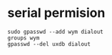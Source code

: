 # serial permision

    sudo gpasswd --add wym dialout
    groups wym
    gpasswd --del uxdb dialout